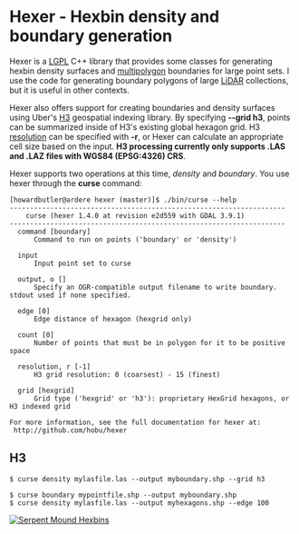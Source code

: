 # Hexer - Hexbin density and boundary generation

Hexer is a [LGPL] C++ library that provides some classes for generating 
hexbin density surfaces and [multipolygon] boundaries for large point sets. I use 
the code for generating boundary polygons of large [LiDAR] collections, but it is 
useful in other contexts.

Hexer also offers support for creating boundaries and density surfaces using Uber's [H3] 
geospatial indexing library. By specifying <b>--grid h3</b>, points can be summarized
inside of H3's existing global hexagon grid. H3 [resolution] can be specified with <b>-r</b>,
or Hexer can calculate an appropriate cell size based on the input. <b>H3 processing
currently only supports .LAS and .LAZ files with WGS84 (EPSG:4326) CRS</b>.

Hexer supports two operations at this time, <i>density</i> and <i>boundary</i>. You 
use hexer through the <b>curse</b> command:

```
[howardbutler@ardere hexer (master)]$ ./bin/curse --help
--------------------------------------------------------------------
    curse (hexer 1.4.0 at revision e2d559 with GDAL 3.9.1)
--------------------------------------------------------------------
  command [boundary]
      Command to run on points ('boundary' or 'density')

  input
      Input point set to curse

  output, o []
      Specify an OGR-compatible output filename to write boundary. stdout used if none specified.

  edge [0]
      Edge distance of hexagon (hexgrid only)

  count [0]
      Number of points that must be in polygon for it to be positive space

  resolution, r [-1]
      H3 grid resolution: 0 (coarsest) - 15 (finest)

  grid [hexgrid]
      Grid type ('hexgrid' or 'h3'): proprietary HexGrid hexagons, or H3 indexed grid

For more information, see the full documentation for hexer at:
 http://github.com/hobu/hexer

```
## H3 
```
$ curse density mylasfile.las --output myboundary.shp --grid h3
```

```
$ curse boundary mypointfile.shp --output myboundary.shp
$ curse density mylasfile.las --output myhexagons.shp --edge 100
```

<a href="http://a.tiles.mapbox.com/v3/hobu.serpent-mound.html#16.00/39.0346/-83.4353"><img src="https://github.com/hobu/hexer/raw/master/images/serpent.png?raw=true"  alt="Serpent Mound Hexbins" /></a>

[LGPL]: http://www.gnu.org/licenses/lgpl-2.1.html
[LiDAR]: https://en.wikipedia.org/wiki/LIDAR
[multipolygon]: http://en.wikipedia.org/wiki/Well-known_text
[H3]: https://h3geo.org/
[resolution]: https://h3geo.org/docs/core-library/restable 

[map]: http://a.tiles.mapbox.com/v3/hobu.serpent-mound.html#16.00/39.0346/-83.4353

